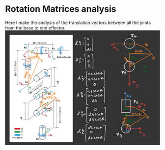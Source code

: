 # Rotation Matrices analysis

Here I make the analysis of the translation vectors between all the joints from the base to end effector.<br>
![Analysis](../../../assets/images/translation_vectors.jpg)<br>
